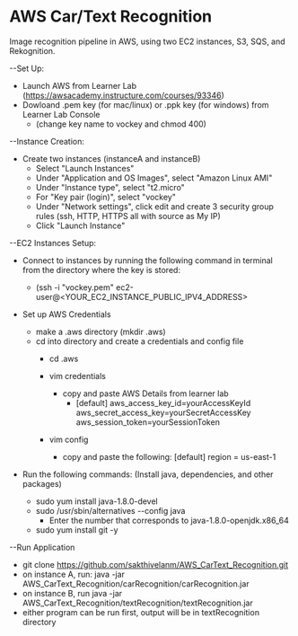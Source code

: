 # AWS Car/Text Recognition
Image recognition pipeline in AWS, using two EC2 instances, S3, SQS, and Rekognition.

--Set Up:
- Launch AWS from Learner Lab (https://awsacademy.instructure.com/courses/93346)
- Dowloand .pem key (for mac/linux) or .ppk key (for windows) from Learner Lab Console
    - (change key name to vockey and chmod 400)

--Instance Creation:
- Create two instances (instanceA and instanceB)
    - Select "Launch Instances"
    - Under "Application and OS Images", select "Amazon Linux AMI" 
    - Under "Instance type", select "t2.micro"
    - For "Key pair (login)", select "vockey"
    - Under "Network settings", click edit and create 3 security group rules (ssh, HTTP, HTTPS all with source as My IP)
    - Click "Launch Instance"

--EC2 Instances Setup:
- Connect to instances by running the following command in terminal from the directory where the key is stored:
     - (ssh -i "vockey.pem" ec2-user@<YOUR_EC2_INSTANCE_PUBLIC_IPV4_ADDRESS>
- Set up AWS Credentials
    - make a .aws directory (mkdir .aws)
    - cd into directory and create a credentials and config file
         - cd .aws
         - vim credentials
              - copy and paste AWS Details from learner lab
                   - [default]
                     aws_access_key_id=yourAccessKeyId
                     aws_secret_access_key=yourSecretAccessKey
                     aws_session_token=yourSessionToken

         - vim config
              - copy and paste the following:
                  [default]
                  region = us-east-1
                
- Run the following commands:
    (Install java, dependencies, and other packages)
    - sudo yum install java-1.8.0-devel
    - sudo /usr/sbin/alternatives --config java
         - Enter the number that corresponds to java-1.8.0-openjdk.x86_64
    - sudo yum install git -y

--Run Application
- git clone https://github.com/sakthivelanm/AWS_CarText_Recognition.git
- on instance A, run:
    java -jar AWS_CarText_Recognition/carRecognition/carRecognition.jar
- on instance B, run
    java -jar AWS_CarText_Recognition/textRecognition/textRecognition.jar
- either program can be run first, output will be in textRecognition directory


